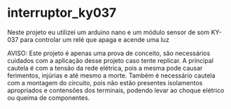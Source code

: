 # interruptor_ky037
Neste projeto eu utilizei um arduino nano e um módulo sensor de som KY-037 para controlar um relé que apaga e acende uma luz

AVISO: Este projeto é apenas uma prova de conceito, são necessários cuidados com a aplicação desse projeto caso tente replicar. A principal cautela é com a tensão da rede elétrica, pois a mesma pode causar ferimentos, injúrias e até mesmo a morte. Também é necessário cautela com a montagem do circuito, pois não estão presentes isolamentos apropriados e contensões dos terminais, podendo levar ao choque elétrico ou queima de componentes.
